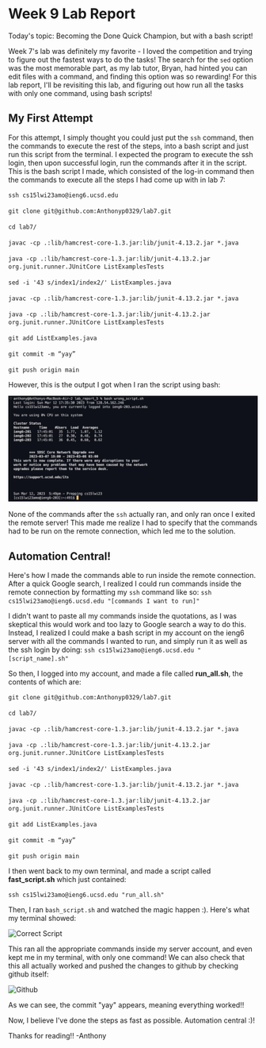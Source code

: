 # Week 9 Lab Report
Today's topic: Becoming the Done Quick Champion, but with a bash script!

Week 7's lab was definitely my favorite - I loved the competition and trying to figure out the fastest ways to do the tasks! The search for the ```sed```
option was the most memorable part, as my lab tutor, Bryan, had hinted you can edit files with a command, and finding this option was so rewarding!
For this lab report, I'll be revisiting this lab, and figuring out how run all the tasks with only one command, using bash scripts!

## My First Attempt

For this attempt, I simply thought you could just put the ``ssh`` command, then the commands to execute the rest of the steps, into a bash script and just run this script from the terminal. I expected the program to execute the ssh login, then upon successful login, run the commands after it in the script. This is the bash script I made, which consisted of the log-in command then the commands to execute all the steps I had come up with in lab 7: 

```
ssh cs15lwi23amo@ieng6.ucsd.edu

git clone git@github.com:Anthonyp0329/lab7.git

cd lab7/

javac -cp .:lib/hamcrest-core-1.3.jar:lib/junit-4.13.2.jar *.java

java -cp .:lib/hamcrest-core-1.3.jar:lib/junit-4.13.2.jar org.junit.runner.JUnitCore ListExamplesTests

sed -i '43 s/index1/index2/' ListExamples.java

javac -cp .:lib/hamcrest-core-1.3.jar:lib/junit-4.13.2.jar *.java

java -cp .:lib/hamcrest-core-1.3.jar:lib/junit-4.13.2.jar org.junit.runner.JUnitCore ListExamplesTests

git add ListExamples.java

git commit -m “yay”

git push origin main
```

However, this is the output I got when I ran the script using bash: 

![Wrong Script](wrong_script.png)

None of the commands after the ```ssh``` actually ran, and only ran once I exited the remote server! This made me realize I had to specify that the 
commands had to be run on the remote connection, which led me to the solution.

## Automation Central!

Here's how I made the commands able to run inside the remote connection. After a quick Google search, I realized I could run commands inside the remote 
connection by formatting my ```ssh``` command like so: 
```ssh cs15lwi23amo@ieng6.ucsd.edu "[commands I want to run]"```

I didn't want to paste all my commands inside the quotations, as I was skeptical this would work and too lazy to Google search a way to do this.
Instead, I realized I could make a bash script in my account on the ieng6 server with all the commands I wanted to run, and simply run it as well 
as the ssh login by doing: 
```ssh cs15lwi23amo@ieng6.ucsd.edu "[script_name].sh"```

So then, I logged into my account, and made a file called **run_all.sh**, the contents of which are:

```
git clone git@github.com:Anthonyp0329/lab7.git

cd lab7/

javac -cp .:lib/hamcrest-core-1.3.jar:lib/junit-4.13.2.jar *.java

java -cp .:lib/hamcrest-core-1.3.jar:lib/junit-4.13.2.jar org.junit.runner.JUnitCore ListExamplesTests

sed -i '43 s/index1/index2/' ListExamples.java

javac -cp .:lib/hamcrest-core-1.3.jar:lib/junit-4.13.2.jar *.java

java -cp .:lib/hamcrest-core-1.3.jar:lib/junit-4.13.2.jar org.junit.runner.JUnitCore ListExamplesTests

git add ListExamples.java

git commit -m “yay”

git push origin main
```

I then went back to my own terminal, and made a script called **fast_script.sh** which just contained: 
```
ssh cs15lwi23amo@ieng6.ucsd.edu "run_all.sh"
```

Then, I ran ```bash_script.sh``` and watched the magic happen :). Here's what my terminal showed: 

![Correct Script](correct_script.png)

This ran all the appropriate commands inside my server account, and even kept me in my terminal, with only one command! We can also check
that this all actually worked and pushed the changes to github by checking github itself:

![Github](github.png)

As we can see, the commit "yay" appears, meaning everything worked!!

Now, I believe I've done the steps as fast as possible. Automation central :)!

Thanks for reading!! -Anthony

